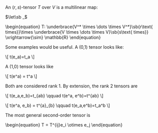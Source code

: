 An $(r,s)$-tensor $T$ over $V$ is a multilinear map:

$\let\sb _$
  
\begin{equation}
T: \underbrace{V^* \times \dots \times V^*}\sb{r\text{ times}}\times \underbrace{V \times \dots \times V}\sb{s\text{ times}}  \xrightarrow{\sim} \mathbb{R}
\end{equation}

Some examples would be useful. A (0,1) tensor looks like:

\\[
t(e_a)=t_a
\\]

A (1,0) tensor looks like

\\[
t(e^a) = t^a
\\]

Both are considered rank 1. By extension, the rank 2 tensors are 

\\[
t(e_a,e_b)=t_{ab} \qquad t(e^a, e^b)=t^{ab}
\\]

\\[
t(e^a, e_b) = t^{a}_{b} \qquad t(e_a,e^b)=t_a^b
\\]


The most general second-order tensor is

\begin{equation}
T = T^{ij}e_i \otimes e_j
\end{equation}